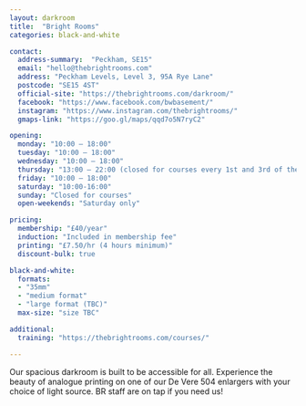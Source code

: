 ```yaml
---
layout: darkroom
title:  "Bright Rooms"
categories: black-and-white

contact:
  address-summary:  "Peckham, SE15"
  email: "hello@thebrightrooms.com"
  address: "Peckham Levels, Level 3, 95A Rye Lane"
  postcode: "SE15 4ST"
  official-site: "https://thebrightrooms.com/darkroom/"
  facebook: "https://www.facebook.com/bwbasement/"
  instagram: "https://www.instagram.com/thebrightrooms/"
  gmaps-link: "https://goo.gl/maps/qqd7o5N7ryC2"

opening:
  monday: "10:00 – 18:00"
  tuesday: "10:00 – 18:00"
  wednesday: "10:00 – 18:00"
  thursday: "13:00 – 22:00 (closed for courses every 1st and 3rd of the month)"
  friday: "10:00 – 18:00"
  saturday: "10:00-16:00"
  sunday: "Closed for courses"
  open-weekends: "Saturday only"

pricing:
  membership: "£40/year"
  induction: "Included in membership fee"
  printing: "£7.50/hr (4 hours minimum)"
  discount-bulk: true

black-and-white:
  formats:
  - "35mm"
  - "medium format"
  - "large format (TBC)"
  max-size: "size TBC"

additional:
  training: "https://thebrightrooms.com/courses/"

---
```


 Our spacious darkroom is built to be accessible for all. Experience the beauty of analogue printing on one of our De Vere 504 enlargers with your choice of light source. BR staff are on tap if you need us!
